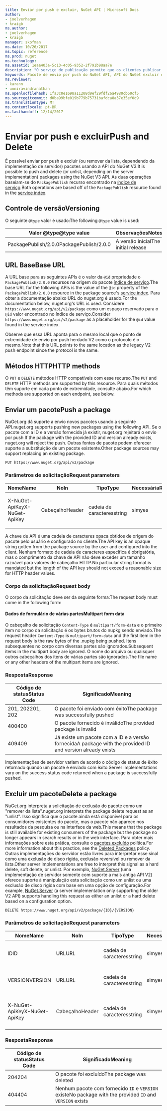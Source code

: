 ```yaml
---
title: Enviar por push e excluir, NuGet API | Microsoft Docs
author:
- joelverhagen
- kraigb
ms.author:
- joelverhagen
- kraigb
manager: skofman
ms.date: 10/26/2017
ms.topic: reference
ms.prod: nuget
ms.technology: 
ms.assetid: 1eaa403a-5c13-4c05-9352-2f791b98aa7e
description: "O serviço de publicação permite que os clientes publicar novos pacotes e remover da lista ou excluir os pacotes existentes."
keywords: Pacote de envio por push do NuGet API, API do NuGet excluir o pacote NuGet API remover da lista o pacote, o pacote de carregamento de API do NuGet, NuGet API criar pacote
ms.reviewer:
- karann
- unniravindranathan
ms.openlocfilehash: 1fa3c0e1698a11208d9ef29fdf26a4980cb60cf5
ms.sourcegitcommit: d0ba99bfe019b779b75731bafdca8a37e35ef0d9
ms.translationtype: MT
ms.contentlocale: pt-BR
ms.lasthandoff: 12/14/2017
---
```

# <a name="push-and-delete"></a><span data-ttu-id="9a16b-104">Enviar por push e excluir</span><span class="sxs-lookup"><span data-stu-id="9a16b-104">Push and Delete</span></span>

<span data-ttu-id="9a16b-105">É possível enviar por push e excluir (ou remover da lista, dependendo da implementação de servidor) pacotes usando a API do NuGet V3.</span><span class="sxs-lookup"><span data-stu-id="9a16b-105">It is possible to push and delete (or unlist, depending on the server implementation) packages using the NuGet V3 API.</span></span>
<span data-ttu-id="9a16b-106">As duas operações baseiam-se do `PackagePublish` recurso encontrado na [índice de serviço](service-index.md).</span><span class="sxs-lookup"><span data-stu-id="9a16b-106">Both operations are based off of the `PackagePublish` resource found in the [service index](service-index.md).</span></span>

## <a name="versioning"></a><span data-ttu-id="9a16b-107">Controle de versão</span><span class="sxs-lookup"><span data-stu-id="9a16b-107">Versioning</span></span>

<span data-ttu-id="9a16b-108">O seguinte `@type` valor é usado:</span><span class="sxs-lookup"><span data-stu-id="9a16b-108">The following `@type` value is used:</span></span>

<span data-ttu-id="9a16b-109">Valor @type</span><span class="sxs-lookup"><span data-stu-id="9a16b-109">@type value</span></span>          | <span data-ttu-id="9a16b-110">Observações</span><span class="sxs-lookup"><span data-stu-id="9a16b-110">Notes</span></span>
-------------------- | -----
<span data-ttu-id="9a16b-111">PackagePublish/2.0.0</span><span class="sxs-lookup"><span data-stu-id="9a16b-111">PackagePublish/2.0.0</span></span> | <span data-ttu-id="9a16b-112">A versão inicial</span><span class="sxs-lookup"><span data-stu-id="9a16b-112">The initial release</span></span>

## <a name="base-url"></a><span data-ttu-id="9a16b-113">URL Base</span><span class="sxs-lookup"><span data-stu-id="9a16b-113">Base URL</span></span>

<span data-ttu-id="9a16b-114">A URL base para as seguintes APIs é o valor da `@id` propriedade o `PackagePublish/2.0.0` recursos na origem do pacote [índice de serviço](service-index.md).</span><span class="sxs-lookup"><span data-stu-id="9a16b-114">The base URL for the following APIs is the value of the `@id` property of the `PackagePublish/2.0.0` resource in the package source's [service index](service-index.md).</span></span> <span data-ttu-id="9a16b-115">Para obter a documentação abaixo URL do nuget.org é usado.</span><span class="sxs-lookup"><span data-stu-id="9a16b-115">For the documentation below, nuget.org's URL is used.</span></span> <span data-ttu-id="9a16b-116">Considere `https://www.nuget.org/api/v2/package` como um espaço reservado para o `@id` valor encontrado no índice de serviço.</span><span class="sxs-lookup"><span data-stu-id="9a16b-116">Consider `https://www.nuget.org/api/v2/package` as a placeholder for the `@id` value found in the service index.</span></span>

<span data-ttu-id="9a16b-117">Observe que essa URL aponta para o mesmo local que o ponto de extremidade de envio por push herdado V2 como o protocolo é o mesmo.</span><span class="sxs-lookup"><span data-stu-id="9a16b-117">Note that this URL points to the same location as the legacy V2 push endpoint since the protocol is the same.</span></span>

## <a name="http-methods"></a><span data-ttu-id="9a16b-118">Métodos HTTP</span><span class="sxs-lookup"><span data-stu-id="9a16b-118">HTTP methods</span></span>

<span data-ttu-id="9a16b-119">O `PUT` e `DELETE` métodos HTTP compatíveis com esse recurso.</span><span class="sxs-lookup"><span data-stu-id="9a16b-119">The `PUT` and `DELETE` HTTP methods are supported by this resource.</span></span> <span data-ttu-id="9a16b-120">Para quais métodos têm suporte em cada ponto de extremidade, consulte abaixo.</span><span class="sxs-lookup"><span data-stu-id="9a16b-120">For which methods are supported on each endpoint, see below.</span></span>

## <a name="push-a-package"></a><span data-ttu-id="9a16b-121">Enviar um pacote</span><span class="sxs-lookup"><span data-stu-id="9a16b-121">Push a package</span></span>

<span data-ttu-id="9a16b-122">NuGet.org dá suporte a envio novos pacotes usando a seguinte API.</span><span class="sxs-lookup"><span data-stu-id="9a16b-122">nuget.org supports pushing new packages using the following API.</span></span> <span data-ttu-id="9a16b-123">Se o pacote com a ID e a versão fornecida já existir, nuget.org rejeitará o envio por push.</span><span class="sxs-lookup"><span data-stu-id="9a16b-123">If the package with the provided ID and version already exists, nuget.org will reject the push.</span></span> <span data-ttu-id="9a16b-124">Outras fontes de pacote podem oferecer suporte a substituição de um pacote existente.</span><span class="sxs-lookup"><span data-stu-id="9a16b-124">Other package sources may support replacing an existing package.</span></span>

```
PUT https://www.nuget.org/api/v2/package
```

### <a name="request-parameters"></a><span data-ttu-id="9a16b-125">Parâmetros de solicitação</span><span class="sxs-lookup"><span data-stu-id="9a16b-125">Request parameters</span></span>

<span data-ttu-id="9a16b-126">Nome</span><span class="sxs-lookup"><span data-stu-id="9a16b-126">Name</span></span>           | <span data-ttu-id="9a16b-127">No</span><span class="sxs-lookup"><span data-stu-id="9a16b-127">In</span></span>     | <span data-ttu-id="9a16b-128">Tipo</span><span class="sxs-lookup"><span data-stu-id="9a16b-128">Type</span></span>   | <span data-ttu-id="9a16b-129">Necessária</span><span class="sxs-lookup"><span data-stu-id="9a16b-129">Required</span></span> | <span data-ttu-id="9a16b-130">Observações</span><span class="sxs-lookup"><span data-stu-id="9a16b-130">Notes</span></span>
-------------- | ------ | ------ | -------- | -----
<span data-ttu-id="9a16b-131">X-NuGet-ApiKey</span><span class="sxs-lookup"><span data-stu-id="9a16b-131">X-NuGet-ApiKey</span></span> | <span data-ttu-id="9a16b-132">Cabeçalho</span><span class="sxs-lookup"><span data-stu-id="9a16b-132">Header</span></span> | <span data-ttu-id="9a16b-133">cadeia de caracteres</span><span class="sxs-lookup"><span data-stu-id="9a16b-133">string</span></span> | <span data-ttu-id="9a16b-134">sim</span><span class="sxs-lookup"><span data-stu-id="9a16b-134">yes</span></span>      | <span data-ttu-id="9a16b-135">Por exemplo, `X-NuGet-ApiKey: {USER_API_KEY}`</span><span class="sxs-lookup"><span data-stu-id="9a16b-135">For example, `X-NuGet-ApiKey: {USER_API_KEY}`</span></span>

<span data-ttu-id="9a16b-136">A chave de API é uma cadeia de caracteres opaca obtidos de origem do pacote pelo usuário e configurado no cliente.</span><span class="sxs-lookup"><span data-stu-id="9a16b-136">The API key is an opaque string gotten from the package source by the user and configured into the client.</span></span> <span data-ttu-id="9a16b-137">Nenhum formato de cadeia de caracteres específica é obrigatória, mas o comprimento da chave de API não deve exceder um tamanho razoável para valores de cabeçalho HTTP.</span><span class="sxs-lookup"><span data-stu-id="9a16b-137">No particular string format is mandated but the length of the API key should not exceed a reasonable size for HTTP header values.</span></span>

### <a name="request-body"></a><span data-ttu-id="9a16b-138">Corpo da solicitação</span><span class="sxs-lookup"><span data-stu-id="9a16b-138">Request body</span></span>

<span data-ttu-id="9a16b-139">O corpo da solicitação deve ser da seguinte forma:</span><span class="sxs-lookup"><span data-stu-id="9a16b-139">The request body must come in the following form:</span></span>

#### <a name="multipart-form-data"></a><span data-ttu-id="9a16b-140">Dados de formulário de várias partes</span><span class="sxs-lookup"><span data-stu-id="9a16b-140">Multipart form data</span></span>

<span data-ttu-id="9a16b-141">O cabeçalho de solicitação `Content-Type` é `multipart/form-data` e o primeiro item no corpo da solicitação é os bytes brutos do nupkg sendo enviado.</span><span class="sxs-lookup"><span data-stu-id="9a16b-141">The request header `Content-Type` is `multipart/form-data` and the first item in the request body is the raw bytes of the .nupkg being pushed.</span></span> <span data-ttu-id="9a16b-142">Itens subsequentes no corpo com diversas partes são ignorados.</span><span class="sxs-lookup"><span data-stu-id="9a16b-142">Subsequent items in the multipart body are ignored.</span></span> <span data-ttu-id="9a16b-143">O nome do arquivo ou quaisquer outros cabeçalhos dos itens de várias partes são ignorados.</span><span class="sxs-lookup"><span data-stu-id="9a16b-143">The file name or any other headers of the multipart items are ignored.</span></span>

### <a name="response"></a><span data-ttu-id="9a16b-144">Resposta</span><span class="sxs-lookup"><span data-stu-id="9a16b-144">Response</span></span>

<span data-ttu-id="9a16b-145">Código de status</span><span class="sxs-lookup"><span data-stu-id="9a16b-145">Status Code</span></span> | <span data-ttu-id="9a16b-146">Significado</span><span class="sxs-lookup"><span data-stu-id="9a16b-146">Meaning</span></span>
----------- | -------
<span data-ttu-id="9a16b-147">201, 202</span><span class="sxs-lookup"><span data-stu-id="9a16b-147">201, 202</span></span>    | <span data-ttu-id="9a16b-148">O pacote foi enviado com êxito</span><span class="sxs-lookup"><span data-stu-id="9a16b-148">The package was successfully pushed</span></span>
<span data-ttu-id="9a16b-149">400</span><span class="sxs-lookup"><span data-stu-id="9a16b-149">400</span></span>         | <span data-ttu-id="9a16b-150">O pacote fornecido é inválido</span><span class="sxs-lookup"><span data-stu-id="9a16b-150">The provided package is invalid</span></span>
<span data-ttu-id="9a16b-151">409</span><span class="sxs-lookup"><span data-stu-id="9a16b-151">409</span></span>         | <span data-ttu-id="9a16b-152">Já existe um pacote com a ID e a versão fornecida</span><span class="sxs-lookup"><span data-stu-id="9a16b-152">A package with the provided ID and version already exists</span></span>

<span data-ttu-id="9a16b-153">Implementações de servidor variam de acordo o código de status de êxito retornado quando um pacote é enviado com êxito.</span><span class="sxs-lookup"><span data-stu-id="9a16b-153">Server implementations vary on the success status code returned when a package is successfully pushed.</span></span>

## <a name="delete-a-package"></a><span data-ttu-id="9a16b-154">Excluir um pacote</span><span class="sxs-lookup"><span data-stu-id="9a16b-154">Delete a package</span></span>

<span data-ttu-id="9a16b-155">NuGet.org interpreta a solicitação de exclusão do pacote como um "remover da lista".</span><span class="sxs-lookup"><span data-stu-id="9a16b-155">nuget.org interprets the package delete request as an "unlist".</span></span> <span data-ttu-id="9a16b-156">Isso significa que o pacote ainda está disponível para os consumidores existentes do pacote, mas o pacote não aparece nos resultados da pesquisa ou na interface da web.</span><span class="sxs-lookup"><span data-stu-id="9a16b-156">This means that the package is still available for existing consumers of the package but the package no longer appears in search results or in the web interface.</span></span> <span data-ttu-id="9a16b-157">Para obter mais informações sobre esta prática, consulte o [pacotes excluído](../policies/deleting-packages.md) política.</span><span class="sxs-lookup"><span data-stu-id="9a16b-157">For more information about this practice, see the [Deleted Packages](../policies/deleting-packages.md) policy.</span></span> <span data-ttu-id="9a16b-158">Outras implementações do servidor estão livres para interpretar esse sinal como uma exclusão de disco rígida, exclusão reversível ou remover da lista.</span><span class="sxs-lookup"><span data-stu-id="9a16b-158">Other server implementations are free to interpret this signal as a hard delete, soft delete, or unlist.</span></span> <span data-ttu-id="9a16b-159">Por exemplo, [NuGet.Server](https://www.nuget.org/packages/NuGet.Server) (uma implementação de servidor somente com suporte a mais antiga API V2) oferece suporte à manipulação esta solicitação como um unlist ou uma exclusão de disco rígida com base em uma opção de configuração.</span><span class="sxs-lookup"><span data-stu-id="9a16b-159">For example, [NuGet.Server](https://www.nuget.org/packages/NuGet.Server) (a server implementation only supporting the older V2 API) supports handling this request as either an unlist or a hard delete based on a configuration option.</span></span>

```
DELETE https://www.nuget.org/api/v2/package/{ID}/{VERSION}
```

### <a name="request-parameters"></a><span data-ttu-id="9a16b-160">Parâmetros de solicitação</span><span class="sxs-lookup"><span data-stu-id="9a16b-160">Request parameters</span></span>

<span data-ttu-id="9a16b-161">Nome</span><span class="sxs-lookup"><span data-stu-id="9a16b-161">Name</span></span>           | <span data-ttu-id="9a16b-162">No</span><span class="sxs-lookup"><span data-stu-id="9a16b-162">In</span></span>     | <span data-ttu-id="9a16b-163">Tipo</span><span class="sxs-lookup"><span data-stu-id="9a16b-163">Type</span></span>   | <span data-ttu-id="9a16b-164">Necessária</span><span class="sxs-lookup"><span data-stu-id="9a16b-164">Required</span></span> | <span data-ttu-id="9a16b-165">Observações</span><span class="sxs-lookup"><span data-stu-id="9a16b-165">Notes</span></span>
-------------- | ------ | ------ | -------- | -----
<span data-ttu-id="9a16b-166">ID</span><span class="sxs-lookup"><span data-stu-id="9a16b-166">ID</span></span>             | <span data-ttu-id="9a16b-167">URL</span><span class="sxs-lookup"><span data-stu-id="9a16b-167">URL</span></span>    | <span data-ttu-id="9a16b-168">cadeia de caracteres</span><span class="sxs-lookup"><span data-stu-id="9a16b-168">string</span></span> | <span data-ttu-id="9a16b-169">sim</span><span class="sxs-lookup"><span data-stu-id="9a16b-169">yes</span></span>      | <span data-ttu-id="9a16b-170">A ID do pacote a ser excluído</span><span class="sxs-lookup"><span data-stu-id="9a16b-170">The ID of the package to delete</span></span>
<span data-ttu-id="9a16b-171">VERSION</span><span class="sxs-lookup"><span data-stu-id="9a16b-171">VERSION</span></span>        | <span data-ttu-id="9a16b-172">URL</span><span class="sxs-lookup"><span data-stu-id="9a16b-172">URL</span></span>    | <span data-ttu-id="9a16b-173">cadeia de caracteres</span><span class="sxs-lookup"><span data-stu-id="9a16b-173">string</span></span> | <span data-ttu-id="9a16b-174">sim</span><span class="sxs-lookup"><span data-stu-id="9a16b-174">yes</span></span>      | <span data-ttu-id="9a16b-175">A versão do pacote a excluir</span><span class="sxs-lookup"><span data-stu-id="9a16b-175">The version of the package to delete</span></span>
<span data-ttu-id="9a16b-176">X-NuGet-ApiKey</span><span class="sxs-lookup"><span data-stu-id="9a16b-176">X-NuGet-ApiKey</span></span> | <span data-ttu-id="9a16b-177">Cabeçalho</span><span class="sxs-lookup"><span data-stu-id="9a16b-177">Header</span></span> | <span data-ttu-id="9a16b-178">cadeia de caracteres</span><span class="sxs-lookup"><span data-stu-id="9a16b-178">string</span></span> | <span data-ttu-id="9a16b-179">sim</span><span class="sxs-lookup"><span data-stu-id="9a16b-179">yes</span></span>      | <span data-ttu-id="9a16b-180">Por exemplo, `X-NuGet-ApiKey: {USER_API_KEY}`</span><span class="sxs-lookup"><span data-stu-id="9a16b-180">For example, `X-NuGet-ApiKey: {USER_API_KEY}`</span></span>

### <a name="response"></a><span data-ttu-id="9a16b-181">Resposta</span><span class="sxs-lookup"><span data-stu-id="9a16b-181">Response</span></span>

<span data-ttu-id="9a16b-182">Código de status</span><span class="sxs-lookup"><span data-stu-id="9a16b-182">Status Code</span></span> | <span data-ttu-id="9a16b-183">Significado</span><span class="sxs-lookup"><span data-stu-id="9a16b-183">Meaning</span></span>
----------- | -------
<span data-ttu-id="9a16b-184">204</span><span class="sxs-lookup"><span data-stu-id="9a16b-184">204</span></span>         | <span data-ttu-id="9a16b-185">O pacote foi excluído</span><span class="sxs-lookup"><span data-stu-id="9a16b-185">The package was deleted</span></span>
<span data-ttu-id="9a16b-186">404</span><span class="sxs-lookup"><span data-stu-id="9a16b-186">404</span></span>         | <span data-ttu-id="9a16b-187">Nenhum pacote com fornecido `ID` e `VERSION` existe</span><span class="sxs-lookup"><span data-stu-id="9a16b-187">No package with the provided `ID` and `VERSION` exists</span></span>

